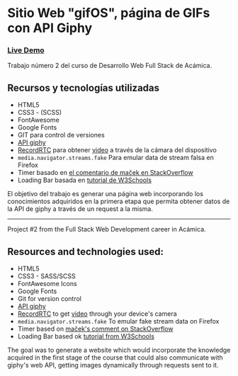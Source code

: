 # Sitio Web "gifOS", página de GIFs con API Giphy

### [Live Demo](https://guido732.github.io/gifOS/)

Trabajo número 2 del curso de Desarrollo Web Full Stack de Acámica.

## Recursos y tecnologías utilizadas

- HTML5
- CSS3 - (SCSS)
- FontAwesome
- Google Fonts
- GIT para control de versiones
- [API giphy](https://developers.giphy.com/)
- [RecordRTC](https://recordrtc.org/) para obtener [video](https://github.com/muaz-khan/RecordRTC/blob/master/simple-demos/RecordRTCPromisesHandler.html) a través de la cámara del dispositivo
- `media.navigator.streams.fake` Para emular data de stream falsa en Firefox
- Timer basado en [ el comentario de maček en StackOverflow](https://stackoverflow.com/a/20319035/11596203)
- Loading Bar basada en [tutorial de W3Schools](https://www.w3schools.com/howto/howto_js_progressbar.asp)

El objetivo del trabajo es generar una página web incorporando los conocimientos adquiridos en la primera etapa que permita obtener datos de la API de giphy a través de un request a la misma.

---

Project #2 from the Full Stack Web Development career in Acámica.

## Resources and technologies used:

- HTML5
- CSS3 - SASS/SCSS
- FontAwesome Icons
- Google Fonts
- Git for version control
- [API giphy](https://developers.giphy.com/)
- [RecordRTC](https://recordrtc.org/) to get [video](https://github.com/muaz-khan/RecordRTC/blob/master/simple-demos/RecordRTCPromisesHandler.html) through your device's camera
- `media.navigator.streams.fake` To emular fake stream data on Firefox
- Timer based on [maček's comment on StackOverflow](https://stackoverflow.com/a/20319035/11596203)
- Loading Bar based ok [tutorial from W3Schools](https://www.w3schools.com/howto/howto_js_progressbar.asp)

The goal was to generate a website which would incorporate the knowledge acquired in the first stage of the course that could also communicate with giphy's web API, getting images dynamically through requests sent to it.
